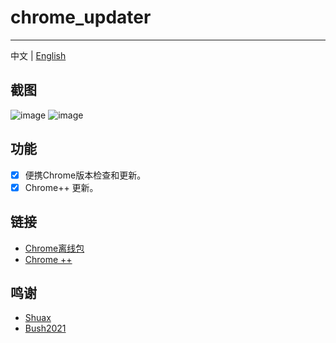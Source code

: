 # chrome_updater
---

中文 | [English](https://github.com/libsgh/chrome_updater/blob/main/README.md)

## 截图
![image](https://github.com/libsgh/chrome_updater/blob/main/doc/1.png?raw=true)
![image](https://github.com/libsgh/chrome_updater/blob/main/doc/2.png?raw=true)

## 功能
- [x] 便携Chrome版本检查和更新。
- [x] Chrome++ 更新。

## 链接
- [Chrome离线包](https://chrome.noki.eu.org "https://chrome.noki.eu.org")
- [Chrome ++](https://github.com/Bush2021/chrome_plus "https://github.com/Bush2021/chrome_plus")

## 鸣谢
- [Shuax](https://github.com/shuax)
- [Bush2021](https://github.com/Bush2021)